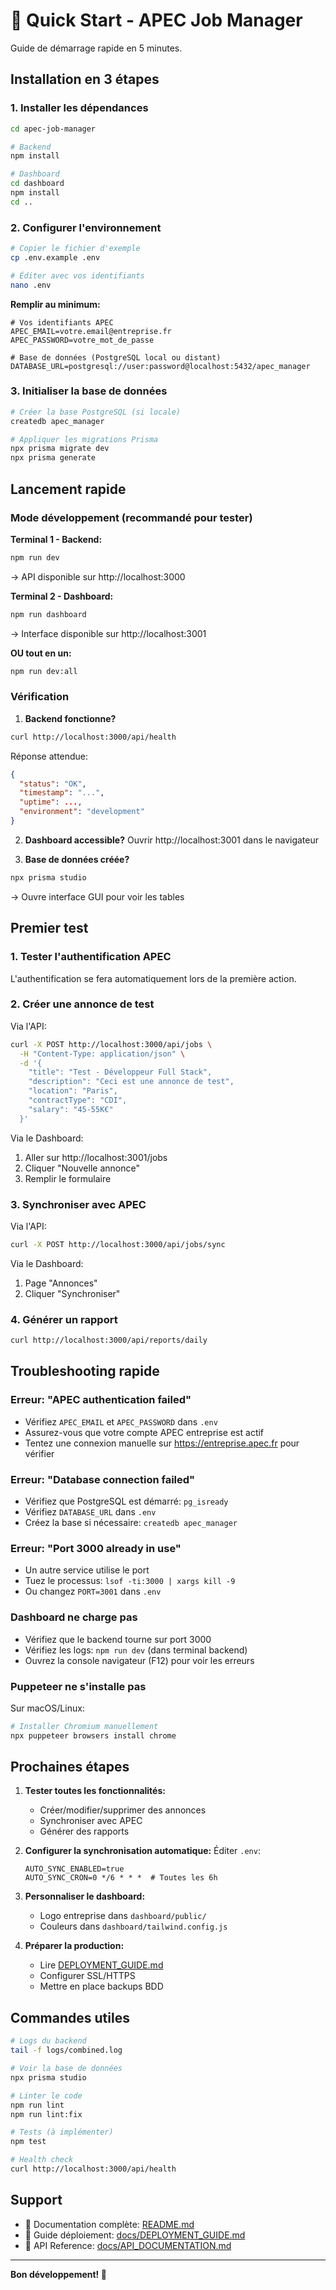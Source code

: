 # 🚀 Quick Start - APEC Job Manager

Guide de démarrage rapide en 5 minutes.

## Installation en 3 étapes

### 1. Installer les dépendances

```bash
cd apec-job-manager

# Backend
npm install

# Dashboard
cd dashboard
npm install
cd ..
```

### 2. Configurer l'environnement

```bash
# Copier le fichier d'exemple
cp .env.example .env

# Éditer avec vos identifiants
nano .env
```

**Remplir au minimum:**
```env
# Vos identifiants APEC
APEC_EMAIL=votre.email@entreprise.fr
APEC_PASSWORD=votre_mot_de_passe

# Base de données (PostgreSQL local ou distant)
DATABASE_URL=postgresql://user:password@localhost:5432/apec_manager
```

### 3. Initialiser la base de données

```bash
# Créer la base PostgreSQL (si locale)
createdb apec_manager

# Appliquer les migrations Prisma
npx prisma migrate dev
npx prisma generate
```

## Lancement rapide

### Mode développement (recommandé pour tester)

**Terminal 1 - Backend:**
```bash
npm run dev
```
→ API disponible sur http://localhost:3000

**Terminal 2 - Dashboard:**
```bash
npm run dashboard
```
→ Interface disponible sur http://localhost:3001

**OU tout en un:**
```bash
npm run dev:all
```

### Vérification

1. **Backend fonctionne?**
```bash
curl http://localhost:3000/api/health
```
Réponse attendue:
```json
{
  "status": "OK",
  "timestamp": "...",
  "uptime": ...,
  "environment": "development"
}
```

2. **Dashboard accessible?**
Ouvrir http://localhost:3001 dans le navigateur

3. **Base de données créée?**
```bash
npx prisma studio
```
→ Ouvre interface GUI pour voir les tables

## Premier test

### 1. Tester l'authentification APEC

L'authentification se fera automatiquement lors de la première action.

### 2. Créer une annonce de test

Via l'API:
```bash
curl -X POST http://localhost:3000/api/jobs \
  -H "Content-Type: application/json" \
  -d '{
    "title": "Test - Développeur Full Stack",
    "description": "Ceci est une annonce de test",
    "location": "Paris",
    "contractType": "CDI",
    "salary": "45-55K€"
  }'
```

Via le Dashboard:
1. Aller sur http://localhost:3001/jobs
2. Cliquer "Nouvelle annonce"
3. Remplir le formulaire

### 3. Synchroniser avec APEC

Via l'API:
```bash
curl -X POST http://localhost:3000/api/jobs/sync
```

Via le Dashboard:
1. Page "Annonces"
2. Cliquer "Synchroniser"

### 4. Générer un rapport

```bash
curl http://localhost:3000/api/reports/daily
```

## Troubleshooting rapide

### Erreur: "APEC authentication failed"
- Vérifiez `APEC_EMAIL` et `APEC_PASSWORD` dans `.env`
- Assurez-vous que votre compte APEC entreprise est actif
- Tentez une connexion manuelle sur https://entreprise.apec.fr pour vérifier

### Erreur: "Database connection failed"
- Vérifiez que PostgreSQL est démarré: `pg_isready`
- Vérifiez `DATABASE_URL` dans `.env`
- Créez la base si nécessaire: `createdb apec_manager`

### Erreur: "Port 3000 already in use"
- Un autre service utilise le port
- Tuez le processus: `lsof -ti:3000 | xargs kill -9`
- Ou changez `PORT=3001` dans `.env`

### Dashboard ne charge pas
- Vérifiez que le backend tourne sur port 3000
- Vérifiez les logs: `npm run dev` (dans terminal backend)
- Ouvrez la console navigateur (F12) pour voir les erreurs

### Puppeteer ne s'installe pas
Sur macOS/Linux:
```bash
# Installer Chromium manuellement
npx puppeteer browsers install chrome
```

## Prochaines étapes

1. **Tester toutes les fonctionnalités:**
   - Créer/modifier/supprimer des annonces
   - Synchroniser avec APEC
   - Générer des rapports

2. **Configurer la synchronisation automatique:**
   Éditer `.env`:
   ```env
   AUTO_SYNC_ENABLED=true
   AUTO_SYNC_CRON=0 */6 * * *  # Toutes les 6h
   ```

3. **Personnaliser le dashboard:**
   - Logo entreprise dans `dashboard/public/`
   - Couleurs dans `dashboard/tailwind.config.js`

4. **Préparer la production:**
   - Lire [DEPLOYMENT_GUIDE.md](docs/DEPLOYMENT_GUIDE.md)
   - Configurer SSL/HTTPS
   - Mettre en place backups BDD

## Commandes utiles

```bash
# Logs du backend
tail -f logs/combined.log

# Voir la base de données
npx prisma studio

# Linter le code
npm run lint
npm run lint:fix

# Tests (à implémenter)
npm test

# Health check
curl http://localhost:3000/api/health
```

## Support

- 📖 Documentation complète: [README.md](README.md)
- 🚀 Guide déploiement: [docs/DEPLOYMENT_GUIDE.md](docs/DEPLOYMENT_GUIDE.md)
- 📡 API Reference: [docs/API_DOCUMENTATION.md](docs/API_DOCUMENTATION.md)

---

**Bon développement! 🎉**
